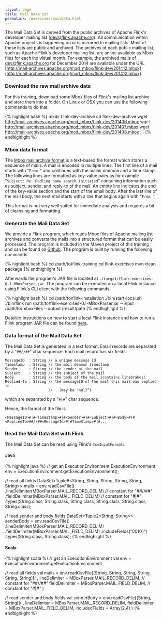 ```yaml
---
layout: page
title: Mail Data Set
permalink: /exercises/mailData.html
---
```


The Mail Data Set is derived from the public archives of Apache Flink's developer mailing list (dev@flink.apache.org). All communication within Apache projects is happening on or is mirrored to mailing lists. Most of these lists are public and archived. The archives of each public mailing list, such as Apache Flink's developer mailing list, are online available as Mbox files for each individual month. For example, the archived mails of dev@flink.apache.org for December 2014 are available under the URL [http://mail-archives.apache.org/mod_mbox/flink-dev/201412.mbox](http://mail-archives.apache.org/mod_mbox/flink-dev/201412.mbox). 

### Download the raw mail archive data

For this training, download some Mbox files of Flink's mailing list archive and store them into a folder. On Linux or OSX you can use the following commands to do that:

{% highlight bash %}
mkdir flink-dev-archive
cd flink-dev-archive
wget http://mail-archives.apache.org/mod_mbox/flink-dev/201406.mbox
wget http://mail-archives.apache.org/mod_mbox/flink-dev/201407.mbox
wget http://mail-archives.apache.org/mod_mbox/flink-dev/201408.mbox
...
{% endhighlight %}

### Mbox data format

The [Mbox mail archive format](http://en.wikipedia.org/wiki/Mbox) is a text-based file format which stores a sequence of mails. A mail is encoded in multiple lines. The first line of a mail starts with "`From `" and continues with the mailer daemon and a time stamp. The following lines are formatted as key-value pairs as for example "`Subject: Re: Podling name search initiated`" containing information such as subject, sender, and reply-to of the mail. An empty line indicates the end of the key-value section and the start of the email body. After the last line of the mail body, the next mail starts with a line that begins again with "`From `".

This format is not very well suited for immediate analysis and requires a bit of cleansing and formatting.

### Generate the Mail Data Set

We provide a Flink program, which reads Mbox files of Apache mailing list archives and converts the mails into a structured format that can be easily processed. The program is included in the Maven project of this training and can be found on [Github](https://github.com/dataArtisans/flink-training/blob/master/flink-exercises/src/main/java/com/dataArtisans/flinkTraining/dataSetPreparation/MBoxParser.java). The program is built by running the following commands

{% highlight bash %}
cd /path/to/flink-training
cd flink-exercises
mvn clean package
{% endhighlight %}

Afterwards the program's JAR file is located at `./target/flink-exercises-0.1-MBoxParser.jar`.
The program can be executed on a local Flink instance using Flink's CLI client with the following commands

{% highlight bash %}
cd /path/to/flink-installation
./bin/start-local.sh
./bin/flink run /path/to/flink-exercises-0.1-MBoxParser.jar --input /path/to/mboxFiles --output /result/path
{% endhighlight %}

Detailed instructions on how to start a local Flink instance and how to run a Flink program JAR file can be found [here](http://localhost:4000/localExec.html).

### Data format of the Mail Data Set

The Mail Data Set is generated in a text format. Email records are separated by a "`##//##`" char sequence.
Each mail record has six fields:

~~~
MessageID  : String // a unique message id
Timestamp  : String // the mail deamon timestamp
Sender     : String // the sender of the mail
Subject    : String // the subject of the mail
Body       : String // the body of the mail (contains linebrakes)
Replied-To : String // the messageID of the mail this mail was replied to 
                    //   (may be “null”)
~~~

which are separated by a "`#|#`" char sequence.

Hence, the format of the file is 

~~~
<MessageID>#|#<Timestamp>#|#<Sender>#|#<Subject>#|#<Body>#|#<RepliedTo>##//##<MessageId>#|#TimeStamp>#|#...
~~~

### Read the Mail Data Set with Flink

The Mail Data Set can be read using Flink's `CsvInputFormat`:

#### Java

{% highlight java %}
// get an ExecutionEnvironment
ExecutionEnvironment env = ExecutionEnvironment.getExecutionEnvironment();

// read all fields
DataSet<Tuple6<String, String, String, String, String, String>> mails =
  env.readCsvFile(<PATH-TO-DATASET>)
    .lineDelimiter(MBoxParser.MAIL_RECORD_DELIM) // constant for "##//##"
    .fieldDelimiter(MBoxParser.MAIL_FIELD_DELIM) // constant for "#|#"
    .types(String.class, String.class, String.class,
           String.class, String.class, String.class);

// read sender and body fields
DataSet<Tuple2<String, String>> senderBody =
  env.readCsvFile(<PATH-TO-DATASET>)
    .lineDelimiter(MBoxParser.MAIL_RECORD_DELIM)
    .fieldDelimiter(MBoxParser.MAIL_FIELD_DELIM)
    .includeFields("00101")
    .types(String.class, String.class);
{% endhighlight %}

#### Scala

{% highlight scala %}
// get an ExecutionEnvironment
val env = ExecutionEnvironment.getExecutionEnvironment

// read all fields
val mails = env.readCsvFile[(String, String, String, String, String, String)](
    <PATH-TO-DATASET>,
    lineDelimiter = MBoxParser.MAIL_RECORD_DELIM, // constant for "##//##"
    fieldDelimiter = MBoxParser.MAIL_FIELD_DELIM, // constant for "#|#"
  )

// read sender and body fields
val senderBody = env.readCsvFile[(String, String)](
    <PATH-TO-DATASET>,
    lineDelimiter = MBoxParser.MAIL_RECORD_DELIM,
    fieldDelimiter = MBoxParser.MAIL_FIELD_DELIM,
    includedFields = Array(2,4)
  )
{% endhighlight %}